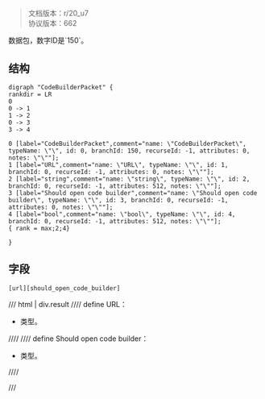 # <!-- md:samp CodeBuilderPacket -->

> 文档版本：r/20_u7<br/>协议版本：662

<!-- md:samp CodeBuilderPacket -->数据包，数字ID是`150`。

## 结构

```viz
digraph "CodeBuilderPacket" {
rankdir = LR
0
0 -> 1
1 -> 2
0 -> 3
3 -> 4

0 [label="CodeBuilderPacket",comment="name: \"CodeBuilderPacket\", typeName: \"\", id: 0, branchId: 150, recurseId: -1, attributes: 0, notes: \"\""];
1 [label="URL",comment="name: \"URL\", typeName: \"\", id: 1, branchId: 0, recurseId: -1, attributes: 0, notes: \"\""];
2 [label="string",comment="name: \"string\", typeName: \"\", id: 2, branchId: 0, recurseId: -1, attributes: 512, notes: \"\""];
3 [label="Should open code builder",comment="name: \"Should open code builder\", typeName: \"\", id: 3, branchId: 0, recurseId: -1, attributes: 0, notes: \"\""];
4 [label="bool",comment="name: \"bool\", typeName: \"\", id: 4, branchId: 0, recurseId: -1, attributes: 512, notes: \"\""];
{ rank = max;2;4}

}

```

## 字段

```title='CodeBuilderPacket'
[url][should_open_code_builder]
```

/// html | div.result
//// define
URL：[<!-- md:samp string -->](../types/string.md)

- <!-- md:samp string -->类型。


////
//// define
Should open code builder：<!-- md:samp bool -->

- <!-- md:samp bool -->类型。


////

///

